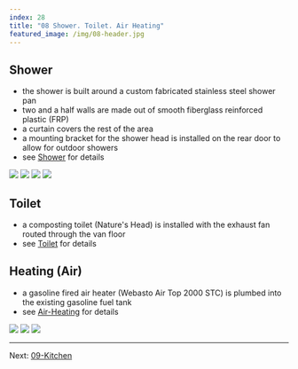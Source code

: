 ```yaml
---
index: 28
title: "08 Shower. Toilet. Air Heating"
featured_image: /img/08-header.jpg
---
```


## Shower
- the shower is built around a custom fabricated stainless steel shower pan
- two and a half walls are made out of smooth fiberglass reinforced plastic (FRP)
- a curtain covers the rest of the area
- a mounting bracket for the shower head is installed on the rear door to allow for outdoor showers
- see [Shower](Shower.md) for details

<div class='gallery' data-columns='3'>
	<img src="/img/08-header.jpg">
	<img src="/img/IMG_3508.jpg">
	<img src="/img/ladder-tire-rack-outside-shower.jpg">
	<img src="/img/shower-pan-3d.jpg">
</div>

## Toilet
- a composting toilet (Nature's Head) is installed with the exhaust fan routed through the van floor 
- see [Toilet](Toilet.md) for details

## Heating (Air)
- a gasoline fired air heater (Webasto Air Top 2000 STC) is plumbed into the existing gasoline fuel tank 
- see [Air-Heating](Air-Heating.md) for details

<div class='gallery' data-columns='3'>
	<img src="/img/heating-cover.jpeg">
	<img src="/img/heater-pump.jpeg">
	<img src="/img/IMG_1671.jpeg">
</div>

---

Next: [09-Kitchen](09-Kitchen.md)